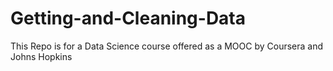 # Getting-and-Cleaning-Data
This Repo is for a Data Science course offered as a MOOC by Coursera and Johns Hopkins
